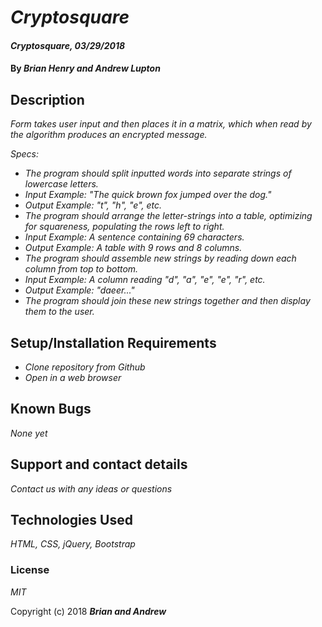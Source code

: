 # _Cryptosquare_

#### _Cryptosquare, 03/29/2018_

#### By _**Brian Henry and Andrew Lupton**_

## Description

_Form takes user input and then places it in a matrix, which when read by the algorithm produces an encrypted message._

_Specs:_
* _The program should split inputted words into separate strings of lowercase letters._
* _Input Example: "The quick brown fox jumped over the dog."_
* _Output Example: "t", "h", "e", etc._
* _The program should arrange the letter-strings into a table, optimizing for squareness, populating the rows left to right._
* _Input Example: A sentence containing 69 characters._
* _Output Example: A table with 9 rows and 8 columns._
* _The program should assemble new strings by reading down each column from top to bottom._
* _Input Example: A column reading "d", "a", "e", "e", "r", etc._
* _Output Example: "daeer..."_
* _The program should join these new strings together and then display them to the user._

## Setup/Installation Requirements

* _Clone repository from Github_
* _Open in a web browser_

## Known Bugs

_None yet_

## Support and contact details

_Contact us with any ideas or questions_

## Technologies Used

_HTML, CSS, jQuery, Bootstrap_

### License

*MIT*

Copyright (c) 2018 **_Brian and Andrew_**
